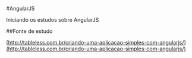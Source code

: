 #AngularJS

Iniciando os estudos sobre AngularJS

##Fonte de estudo

[http://tableless.com.br/criando-uma-aplicacao-simples-com-angularjs/](http://tableless.com.br/criando-uma-aplicacao-simples-com-angularjs/)

